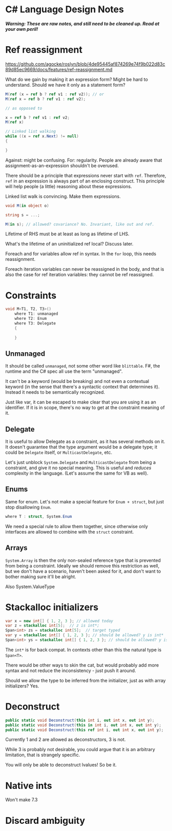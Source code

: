 ﻿# C# Language Design Notes

***Warning: These are raw notes, and still need to be cleaned up. Read at your own peril!***

# Ref reassignment

https://github.com/agocke/roslyn/blob/4de95445af874269e74f9b022d83c89d85ec9669/docs/features/ref-reassignment.md

What do we gain by making it an expression form? Might be hard to understand. Should we have it only as a statement form?

``` c#
M(ref (x = ref b ? ref v1 : ref v2)); // or
M(ref x = ref b ? ref v1 : ref v2);

// as opposed to

x = ref b ? ref v1 : ref v2;
M(ref x)

// Linked list walking
while ((x = ref x.Next) != null)
{

}
```

Against: might be confusing.
For: regularity. People are already aware that assignment-as-an-expression shouldn't be overused.

There should be a principle that expressions never start with `ref`. Therefore, `ref` in an expression is always part of an enclosing construct. This principle will help people (a little) reasoning about these expressions.

Linked list walk is convincing. Make them expressions.

``` c#
void M(in object o)

string s = ...;

M(in s); // allowed? covariance? No. Invariant, like out and ref.
```

Lifetime of RHS must be at least as long as lifetime of LHS.

What's the lifetime of an uninitialized ref local? Discuss later.

Foreach and for variables allow ref in syntax. In the `for` loop, this needs reassignment. 

Foreach iteration variables can never be reassigned in the body, and that is also the case for ref iteration variables: they cannot be ref reassigned.


# Constraints

``` c#
void M<T1, T2, T3>()
    where T1: unmanaged
    where T2: Enum
    where T3: Delegate
    {
        
    }
```

## Unmanaged

It should be called `unmanaged`, not some other word like `blittable`. F#, the runtime and the C# spec all use the term "unmanaged".

It can't be a keyword (would be breaking) and not even a contextual keyword (in the sense that there's a syntactic context that determines it). Instead it needs to be semantically recognized.

Just like var, it can be escaped to make clear that you are using it as an identifier. If it is in scope, there's no way to get at the constraint meaning of it.


## Delegate

It is useful to allow Delegate as a constraint, as it has several methods on it. It doesn't guarantee that the type argument would be a delegate type; it could be `Delegate` itself, or `MulticastDelegate`, etc. 

Let's just unblock `System.Delegate` and `MulticastDelegate` from being a constraint, and give it no special meaning. This is useful and *reduces* complexity in the language. (Let's assume the same for VB as well).

## Enums

Same for enum. Let's not make a special feature for `Enum + struct`, but just stop disallowing `Enum`.

``` c#
where T : struct, System.Enum
```

We need a special rule to allow them together, since otherwise only interfaces are allowed to combine with the `struct` constraint.

## Arrays

`System.Array` is then the only non-sealed reference type that is prevented from being a constraint. Ideally we should remove this restriction as well, but we don't have a scenario, haven't been asked for it, and don't want to bother making sure it'll be alright.

Also System.ValueType


# Stackalloc initializers

``` c#
var x = new int[] { 1, 2, 3 }; // allowed today
var z = stackalloc int[5];  // z is int*;
Span<int> zs = stackalloc int[5];  // target typed
var y = stackalloc int[] { 1, 2, 3 }; // should be allowed? y is int*
Span<int> ys = stackalloc int[] { 1, 2, 3 }; // should be allowed? y is Span<int>
```

The `int*` is for back compat. In contexts other than this the natural type is `Span<T>`.

There would be other ways to skin the cat, but would probably add more syntax and not reduce the inconsistency - just push it around.

Should we allow the type to be inferred from the initializer, just as with array initializers? Yes.


# Deconstruct

``` c#
public static void Deconstruct(this int i, out int x, out int y);
public static void Deconstruct(this in int i, out int x, out int y);
public static void Deconstruct(this ref int i, out int x, out int y);
```

Currently 1 and 2 are allowed as deconstructors, 3 is not. 

While 3 is probably not desirable, you could argue that it is an arbitrary limitation, that is strangely specific.

You will only be able to deconstruct lvalues! So be it.


# Native ints

Won't make 7.3


# Discard ambiguity